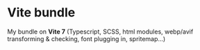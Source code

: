# Vite bundle

My bundle on **Vite 7** (Typescript, SCSS, html modules, webp/avif transforming & checking, font plugging in, spritemap...)
